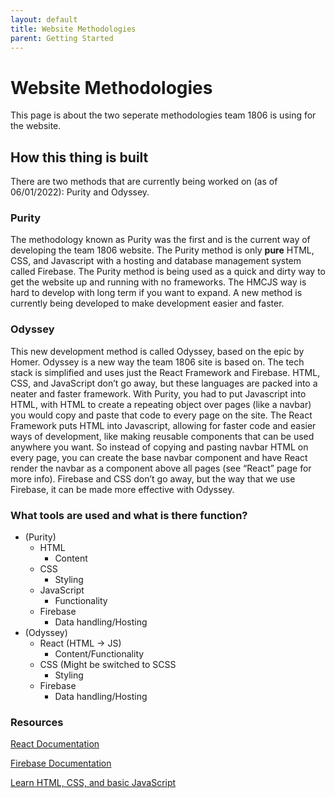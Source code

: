 ```yaml
---
layout: default
title: Website Methodologies
parent: Getting Started
---
```


# Website Methodologies

This page is about the two seperate methodologies team 1806 is using for the website.

## How this thing is built

There are two methods that are currently being worked on (as of 06/01/2022): Purity and Odyssey.

### Purity

The methodology known as Purity was the first and is the current way of developing the team 1806 website. The Purity method is only **pure** HTML, CSS, and Javascript with a hosting and database management system called Firebase. The Purity method is being used as a quick and dirty way to get the website up and running with no frameworks. The HMCJS way is hard to develop with long term if you want to expand. A new method is currently being developed to make development easier and faster.

### Odyssey

This new development method is called Odyssey, based on the epic by Homer. Odyssey is a new way the team 1806 site is based on. The tech stack is simplified and uses just the React Framework and Firebase. HTML, CSS, and JavaScript don’t go away, but these languages are packed into a neater and faster framework. With Purity, you had to put Javascript into HTML, with HTML to create a repeating object over pages (like a navbar) you would copy and paste that code to every page on the site. The React Framework puts HTML into Javascript, allowing for faster code and easier ways of development, like making reusable components that can be used anywhere you want. So instead of copying and pasting navbar HTML on every page, you can create the base navbar component and have React render the navbar as a component above all pages (see “React” page for more info). Firebase and CSS don’t go away, but the way that we use Firebase, it can be made more effective with Odyssey.

### What tools are used and what is there function?
* (Purity)
  * HTML
    * Content
  * CSS
    * Styling
  * JavaScript
    * Functionality
  * Firebase
    * Data handling/Hosting
* (Odyssey)
  * React (HTML -> JS)
    * Content/Functionality
  * CSS (Might be switched to SCSS
    * Styling
  * Firebase
    * Data handling/Hosting


### Resources
[React Documentation](https://reactjs.org/docs/hello-world.html)

[Firebase Documentation](https://firebase.google.com/docs)

[Learn HTML, CSS, and basic JavaScript](https://www.w3schools.com/)
